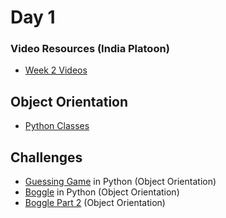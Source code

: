 Day 1
====================
### Video Resources (India Platoon)
- [Week 2 Videos](https://www.youtube.com/playlist?list=PLu0CiQ7bzwEQT_GDPFAx7E7awUWCv5zMu)

## Object Orientation
* [Python Classes](https://github.com/indiaplatoon/curriculum/blob/master/week-01/lecture-materials/python-oop.md)

## Challenges
* [Guessing Game](https://github.com/indiaplatoon/guessing-game) in Python (Object Orientation)
* [Boggle](https://github.com/indiaplatoon/boggle) in Python (Object Orientation)
* [Boggle Part 2](https://github.com/indiaplatoon/boggle-2) (Object Orientation)